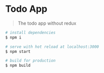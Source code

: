 # Todo App

>The todo app without redux


``` bash
# install dependencies
$ npm i

# serve with hot reload at localhost:3000
$ npm start

# build for production
$ npm build

```
